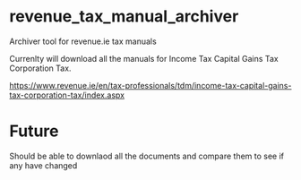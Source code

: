 # revenue_tax_manual_archiver
Archiver tool for revenue.ie tax manuals

Currenlty will download all the manuals for Income Tax Capital Gains Tax Corporation Tax.

https://www.revenue.ie/en/tax-professionals/tdm/income-tax-capital-gains-tax-corporation-tax/index.aspx

# Future
Should be able to downlaod all the documents and compare them to see if any have changed